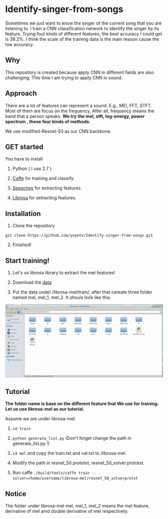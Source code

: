 # Identify-singer-from-songs

Sometimes we just want to know the singer of the current song that you are listening to. I train a CNN classification network to identify the singer by its feature. Trying fout kinds of different features, the best accuracy I could get is 39.2%. I think the scale of the training data is the main reason cause the low accuracy.

## Why

This repository is created because apply CNN in different fields are also challenging. This time I am trying to apply CNN in sound.

## Approach 

There are a lot of features can represent a sound. E.g., MEl, FFT, STFT. Most of them are focus on the frequency, After all, frequency means the band that a person speaks. **We try the mel, stft, log-energy, power spectrum , these four kinds of methods.**

We use modified-Resnet-50 as our CNN backbone.

## GET started

You have to install

1. Python ( I use 2.7 )

2. [Caffe](https://github.com/BVLC/caffe) for training and classify.

3. [Speechpy](https://github.com/astorfi/speechpy) for extracting features.

4. [Librosa](https://librosa.github.io/librosa/) for extracting features.

## Installation

1. Clone the repository
  ```
  git clone https://github.com/yoyotv/Identify-singer-from-songs.git
  ```

2. Finished!

## Start training!

1. Let's us librosa library to extract the mel features!

2. Download the [data](https://drive.google.com/open?id=1wSQbFb_mLSsVtb8iYHTJuOCQ7K5ANfTA)

3. Put the data under /librosa-mel/train/, after that careate three folder named mel, mel_1, mel_2. It shouls look like this.

<img src="https://raw.githubusercontent.com/yoyotv/Identify-singer-from-songs/master/figures/1.JPG" >













## Tutorial

**The folder name is base on the different feature that We use for training. Let us use librosa-mel as our tutorial.**

Assume we are under librosa-mel.

1. ```cd train  ```

2. ```python generate_list.py``` (Don't forget change the path in generate_list.py !)

3. ```cd mel``` and copy the train.txt and val.txt to /librosa-mel.

4. Modify the path in resnet_50.prototxt, resnet_50_solver.prototxt.

5. Run caffe ```./build/tools/caffe train --solver=/home/username/librosa-mel/resnet_50_solverprotxt```

## Notice

The folder under librosa-mel mel, mel_1, mel_2 means the mel feature, derivative of mel amd double derivative of mel respectively.
